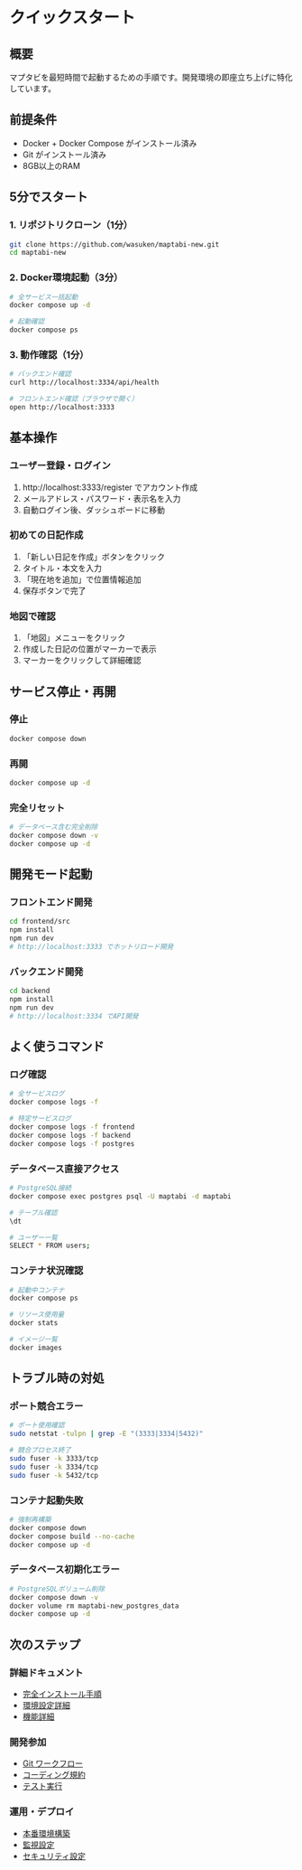 # クイックスタート

## 概要
マプタビを最短時間で起動するための手順です。開発環境の即座立ち上げに特化しています。

## 前提条件
- Docker + Docker Compose がインストール済み
- Git がインストール済み
- 8GB以上のRAM

## 5分でスタート

### 1. リポジトリクローン（1分）
```bash
git clone https://github.com/wasuken/maptabi-new.git
cd maptabi-new
```

### 2. Docker環境起動（3分）
```bash
# 全サービス一括起動
docker compose up -d

# 起動確認
docker compose ps
```

### 3. 動作確認（1分）
```bash
# バックエンド確認
curl http://localhost:3334/api/health

# フロントエンド確認（ブラウザで開く）
open http://localhost:3333
```

## 基本操作

### ユーザー登録・ログイン
1. http://localhost:3333/register でアカウント作成
2. メールアドレス・パスワード・表示名を入力
3. 自動ログイン後、ダッシュボードに移動

### 初めての日記作成
1. 「新しい日記を作成」ボタンをクリック
2. タイトル・本文を入力
3. 「現在地を追加」で位置情報追加
4. 保存ボタンで完了

### 地図で確認
1. 「地図」メニューをクリック
2. 作成した日記の位置がマーカーで表示
3. マーカーをクリックして詳細確認

## サービス停止・再開

### 停止
```bash
docker compose down
```

### 再開
```bash
docker compose up -d
```

### 完全リセット
```bash
# データベース含む完全削除
docker compose down -v
docker compose up -d
```

## 開発モード起動

### フロントエンド開発
```bash
cd frontend/src
npm install
npm run dev
# http://localhost:3333 でホットリロード開発
```

### バックエンド開発
```bash
cd backend
npm install
npm run dev
# http://localhost:3334 でAPI開発
```

## よく使うコマンド

### ログ確認
```bash
# 全サービスログ
docker compose logs -f

# 特定サービスログ
docker compose logs -f frontend
docker compose logs -f backend
docker compose logs -f postgres
```

### データベース直接アクセス
```bash
# PostgreSQL接続
docker compose exec postgres psql -U maptabi -d maptabi

# テーブル確認
\dt

# ユーザー一覧
SELECT * FROM users;
```

### コンテナ状況確認
```bash
# 起動中コンテナ
docker compose ps

# リソース使用量
docker stats

# イメージ一覧
docker images
```

## トラブル時の対処

### ポート競合エラー
```bash
# ポート使用確認
sudo netstat -tulpn | grep -E "(3333|3334|5432)"

# 競合プロセス終了
sudo fuser -k 3333/tcp
sudo fuser -k 3334/tcp
sudo fuser -k 5432/tcp
```

### コンテナ起動失敗
```bash
# 強制再構築
docker compose down
docker compose build --no-cache
docker compose up -d
```

### データベース初期化エラー
```bash
# PostgreSQLボリューム削除
docker compose down -v
docker volume rm maptabi-new_postgres_data
docker compose up -d
```

## 次のステップ

### 詳細ドキュメント
- [完全インストール手順](./installation.md)
- [環境設定詳細](./configuration.md)
- [機能詳細](../../frontend/features/)

### 開発参加
- [Git ワークフロー](../project-management/git-workflow.md)
- [コーディング規約](../../frontend/development/coding-standards.md)
- [テスト実行](../../frontend/testing/strategy.md)

### 運用・デプロイ
- [本番環境構築](../../backend/deployment/infrastructure.md)
- [監視設定](../../backend/monitoring/logging.md)
- [セキュリティ設定](../security/security-policy.md)
